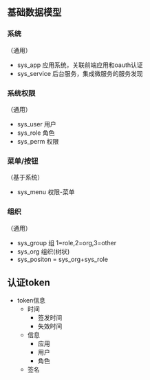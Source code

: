 
## 基础数据模型

### 系统
（通用）
- sys_app 应用系统，关联前端应用和oauth认证
- sys_service 后台服务，集成微服务的服务发现

### 系统权限
（通用）
- sys_user 用户
- sys_role 角色
- sys_perm 权限

### 菜单/按钮
（基于系统）
- sys_menu 权限-菜单

### 组织
（通用）
- sys_group 组  1=role,2=org,3=other
- sys_org 组织(树状)
- sys_positon = sys_org+sys_role


## 认证token

- token信息
  - 时间
    - 签发时间
    - 失效时间
  - 信息
    - 应用
    - 用户
    - 角色
  - 签名
